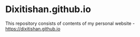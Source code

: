 # Dixitishan.github.io

This repository consists of contents of my personal website - https://dixitishan.github.io

